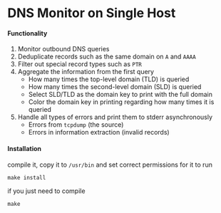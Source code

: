 # DNS Monitor on Single Host

#### Functionality

1. Monitor outbound DNS queries
2. Deduplicate records such as the same domain on `A` and `AAAA`
3. Filter out special record types such as `PTR`
4. Aggregate the information from the first query
    - How many times the top-level domain (TLD) is queried
    - How many times the second-level domain (SLD) is queried
    - Select SLD/TLD as the domain key to print with the full domain
    - Color the domain key in printing regarding how many times it is queried
5. Handle all types of errors and print them to stderr asynchronously
    - Errors from `tcpdump` (the source)
    - Errors in information extraction (invalid records)

#### Installation

compile it, copy it to `/usr/bin` and set correct permissions for it to run
```
make install
```

if you just need to compile
```
make
```
